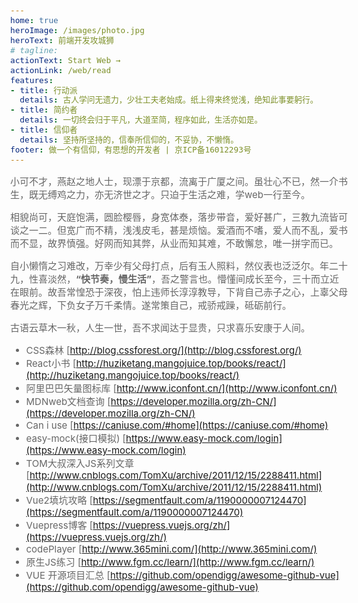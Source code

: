 ```yaml
---
home: true
heroImage: /images/photo.jpg
heroText: 前端开发攻城狮
# tagline: 
actionText: Start Web →
actionLink: /web/read
features:
- title: 行动派
  details: 古人学问无遗力，少壮工夫老始成。纸上得来终觉浅，绝知此事要躬行。
- title: 简约者
  details: 一切终会归于平凡，大道至简，程序如此，生活亦如是。
- title: 信仰者
  details: 坚持所坚持的，信奉所信仰的，不妥协，不懒惰。
footer: 做一个有信仰，有思想的开发者 | 京ICP备16012293号
---
```


小可不才，燕赵之地人士，现漂于京都，流离于广厦之间。虽壮心不已，然一介书生，既无缚鸡之力，亦无济世之才。只迫于生活之难，学web一行至今。

相貌尚可，天庭饱满，圆脸樱唇，身宽体泰，落步带音，爱好甚广，三教九流皆可谈之一二。但宽广而不精，浅浅皮毛，甚是烦恼。爱酒而不嗜，爱人而不乱，爱书而不显，故界慎强。好网而知其弊，从业而知其难，不敢懈怠，唯一拼字而已。

自小懒惰之习难改，万幸少有父母打点，后有玉人照料，然仪表也泛泛尔。年二十九，性喜淡然，**“快节奏，慢生活”**，吾之警言也。懵懂间成长至今，三十而立近在眼前。故吾常惶恐于深夜，怕上违师长淳淳教导，下背自己赤子之心，上辜父母春光之辉，下负女子万千柔情。遂常策自己，戒骄戒躁，砥砺前行。

古语云草木一秋，人生一世，吾不求闻达于显贵，只求喜乐安康于人间。

<!-- |name|url|
|---|---|
|CSS森林|[http://blog.cssforest.org/](http://blog.cssforest.org/)|
|React小书|[http://huziketang.mangojuice.top/books/react/](http://huziketang.mangojuice.top/books/react/) |
|阿里图标|[http://www.iconfont.cn/](http://www.iconfont.cn/) |
|easy-mock| [https://www.easy-mock.com/login](https://www.easy-mock.com/login) |
|MDN|[https://developer.mozilla.org/zh-CN/](https://developer.mozilla.org/zh-CN/) |
|Can i use|[https://caniuse.com/#home](https://caniuse.com/#home) |
|TOM大叔深入JS系列文章|[http://www.cnblogs.com/TomXu/archive/2011/12/15/2288411.html](http://www.cnblogs.com/TomXu/archive/2011/12/15/2288411.html) |
|Vue2填坑|[https://segmentfault.com/a/1190000007124470](https://segmentfault.com/a/1190000007124470) |
|Vuepress | [https://vuepress.vuejs.org/zh/](https://vuepress.vuejs.org/zh/) |
|VUE开源项目|[https://github.com/opendigg/awesome-github-vue](https://github.com/opendigg/awesome-github-vue) |
|codePlayer | [http://www.365mini.com/](http://www.365mini.com/)|
|原生JS|[http://www.fgm.cc/learn/](http://www.fgm.cc/learn/)| -->

 - CSS森林   [http://blog.cssforest.org/](http://blog.cssforest.org/) 
 - React小书   [http://huziketang.mangojuice.top/books/react/](http://huziketang.mangojuice.top/books/react/) 
 - 阿里巴巴矢量图标库  [http://www.iconfont.cn/](http://www.iconfont.cn/) 
 - MDNweb文档查询  [https://developer.mozilla.org/zh-CN/](https://developer.mozilla.org/zh-CN/) 
 - Can i use  [https://caniuse.com/#home](https://caniuse.com/#home) 
 - easy-mock(接口模拟)  [https://www.easy-mock.com/login](https://www.easy-mock.com/login) 
 - TOM大叔深入JS系列文章   [http://www.cnblogs.com/TomXu/archive/2011/12/15/2288411.html](http://www.cnblogs.com/TomXu/archive/2011/12/15/2288411.html) 
 - Vue2填坑攻略  [https://segmentfault.com/a/1190000007124470](https://segmentfault.com/a/1190000007124470) 
 - Vuepress博客  [https://vuepress.vuejs.org/zh/](https://vuepress.vuejs.org/zh/) 
 - codePlayer  [http://www.365mini.com/](http://www.365mini.com/) 
 - 原生JS练习   [http://www.fgm.cc/learn/](http://www.fgm.cc/learn/) 
 - VUE 开源项目汇总  [https://github.com/opendigg/awesome-github-vue](https://github.com/opendigg/awesome-github-vue) 

<style>
  body {
    font-size: 15px;
    color: #666;
  }

  .home .hero h1 {
    font-size: 1.2rem;
  }

  .home .hero p.description {
    font-size: 1rem;
    font-weight: 600;
    font-style: italic;
     transform-style: preserve-3d;
  }
  
  .home .hero .action .action-button {
    font-size: 1rem;
    /* background-color: green; */
    border-bottom: #ccc 1px solid;
    padding: 0.5rem 1rem;
  }

  #app .home .hero img {
    max-height: 10rem;
  }

  #app .home .footer {
    padding: 1rem;
  }

  .theme-default-content.custom {
    padding: 1rem 1.5rem;
    border-top: 1px solid #eee;
  }
  .theme-default-content.custom:hover {
    box-shadow: 1px 2px 3px 4px #eee;
   
  }
</style>